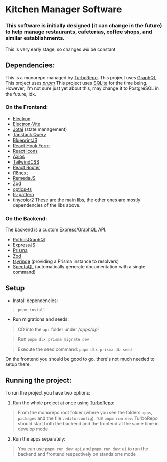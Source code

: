 # Kitchen Manager Software
### This software is initially designed (it can change in the future) to help manage restaurants, cafeterias, coffee shops, and similar establishments.
This is very early stage, so changes *will* be constant

## Dependencies:
This is a monorepo managed by [TurboRepo](https://turbo.build/repo).
This project uses [GraphQL](https://graphql.org/).
This project uses [*pnpm*](https://pnpm.io/)
This project uses [SQLite](https://www.sqlite.org/) for the time being. However, I'm not sure just yet about this, may change it to PostgreSQL in the future, idk.

### On the Frontend:
- [Electron](https://www.electronjs.org/)
- [Electron-Vite](https://electron-vite.org/)
- [Jotai](https://jotai.org/) (state management)
- [Tanstack Query](https://tanstack.com/query/v3)
- [BlueprintJS](https://blueprintjs.com/)
- [React Hook Form](https://react-hook-form.com/)
- [React Icons](https://react-icons.github.io/react-icons/)
- [Axios](https://axios-http.com)
- [TailwindCSS](https://tailwindcss.com)
- [React Router](https://reactrouter.com/en/main)
- [i18next](https://react.i18next.com/)
- [RemedaJS](https://remedajs.com/)
- [Zod](https://zod.dev/)
- [optics-ts](https://github.com/akheron/optics-ts)
- [ts-pattern](https://github.com/gvergnaud/ts-pattern)
- [tinycolor2](https://www.npmjs.com/package/tinycolor2)
These are the main libs, the other ones are mostly dependencies of the libs above.

### On the Backend:
The backend is a custom Express/GraphQL API.
- [PothosGraphQl](https://pothos-graphql.dev/)
- [ExpressJS](https://expressjs.com/)
- [Prisma](https://www.prisma.io/)
- [Zod](https://zod.dev/)
- [tsyringe](https://github.com/microsoft/tsyringe) (providing a Prisma instance to resolvers)
- [SpectaQL](https://github.com/anvilco/spectaql) (automatically generate documentation with a single command)

## Setup
- Install dependencies:
> ```pnpm install```

- Run migrations and seeds:
> CD into the ```api``` folder under */apps/api*

> Run ```pnpm dlx prisma migrate dev```

> Execute the seed command: ```pnpm dlx prisma db seed```

On the frontend you should be good to go, there's not much needed to setup there.

## Running the project:
To run the project you have two options:
1. Run the whole project at once using [TurboRepo](https://turbo.build/repo/docs):
> From the monorepo root folder (where you see the folders ```apps```, ```packages``` and the file ```.editorconfig```), run ```pnpm run dev```. TurboRepo should start both the backend and the frontend at the same time in develop mode.

2. Run the apps separately:
> You can use ```pnpm run dev:api``` and ```pnpm run dev:ui``` to run the backend and frontend respectively on standalone mode

